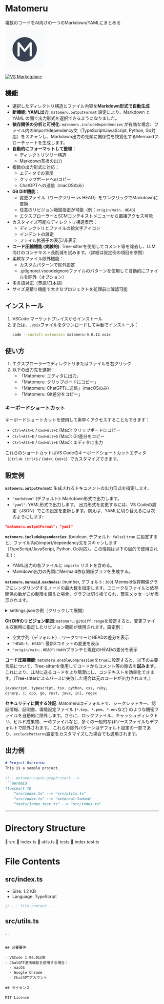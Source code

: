 # Matomeru

複数のコードをAI向けの一つのMarkdown/YAMLにまとめる

<img src="images/icon.png" width="128" height="128" alt="Matomeru Icon">

[![VS Marketplace](https://img.shields.io/visual-studio-marketplace/v/romot-co.matomeru)](https://marketplace.visualstudio.com/items?itemName=romot.matomeru)

## 機能

- 選択したディレクトリ構造とファイル内容を**Markdown形式で自動生成**
- **新機能: YAML出力**: `matomeru.outputFormat` 設定により、Markdown と YAML の間で出力形式を選択できるようになりました。
- **依存関係の分析と可視化**: `matomeru.includeDependencies` が有効な場合、ファイル内のimport/dependency文（TypeScript/JavaScript, Python, Go対応）をスキャンし、Markdown出力の先頭に関係性を視覚化するMermaidフローチャートを生成します。
- **自動的にフォーマットして整理**：
  - ディレクトリツリー構造
  - Markdown互換の出力
- 複数の出力形式に対応：
  - エディタでの表示
  - クリップボードへのコピー
  - ChatGPTへの送信（macOSのみ）
- **Git Diff機能**：
  - 変更ファイル（ワークツリー vs HEAD）をワンクリックでMarkdownに変換
  - 任意のリビジョン範囲指定が可能（例：`origin/main..HEAD`）
  - エクスプローラーとSCMコンテキストメニューから直接アクセス可能
- カスタマイズ可能なディレクトリ構造表示：
  - ディレクトリとファイルの絵文字アイコン
  - インデントの設定
  - ファイル拡張子の表示/非表示
- **コード圧縮機能 (実験的)**: Tree-sitterを使用してコメント等を除去し、LLM向けのコンテキスト長削減を試みます。（詳細は設定例の項目を参照）
- 柔軟なファイル除外機能：
  - カスタムパターンで除外設定
  - .gitignore/.vscodeignoreファイルのパターンを使用して自動的にファイルを除外（オプション）
- 多言語対応（英語/日本語）
- サイズ見積り機能で大きなプロジェクトを処理前に確認可能

## インストール

1. VSCode マーケットプレイスからインストール
2. または、`.vsix`ファイルをダウンロードして手動でインストール：
   ```bash
   code --install-extension matomeru-0.0.12.vsix
   ```

## 使い方

1. エクスプローラーでディレクトリまたはファイルを右クリック
2. 以下の出力先を選択：
   - 「Matomeru: エディタに出力」
   - 「Matomeru: クリップボードにコピー」
   - 「Matomeru: ChatGPTに送信」（macOSのみ）
   - 「Matomeru: Git差分をコピー」

### キーボードショートカット

キーボードショートカットを使用して素早くアクセスすることもできます：
- `Ctrl+Alt+C` / `Cmd+Alt+C` (Mac): クリップボードにコピー
- `Ctrl+Alt+D` / `Cmd+Alt+D` (Mac): Git差分をコピー
- `Ctrl+Alt+E` / `Cmd+Alt+E` (Mac): エディタに出力

これらのショートカットはVS Codeのキーボードショートカットエディタ（`Ctrl+K Ctrl+S` / `Cmd+K Cmd+S`）でカスタマイズできます。

## 設定例

**`matomeru.outputFormat`**: 生成されるドキュメントの出力形式を指定します。
  - `"markdown"` (デフォルト): Markdown形式で出力します。
  - `"yaml"`: YAML形式で出力します。
  出力形式を変更するには、VS Codeの設定（JSON）でこの設定を更新します。例えば、YAMLに切り替えるには次のようにします:
  ```json
  "matomeru.outputFormat": "yaml"
  ```

**`matomeru.includeDependencies`**: (boolean, デフォルト: `false`) `true` に設定すると、ファイル内のimport/dependency文をスキャンします（TypeScript/JavaScript, Python, Go対応）。この情報は以下の目的で使用されます:
  - YAML出力の各ファイルに `imports` リストを含める。
  - Markdown出力の先頭にMermaid依存関係グラフを生成する。

**`matomeru.mermaid.maxNodes`**: (number, デフォルト: `300`) Mermaid依存関係グラフにレンダリングするノードの最大数を指定します。ユニークなファイルと依存関係の数がこの制限を超えた場合、グラフは切り捨てられ、警告メッセージが表示されます。

<details>
<summary>settings.jsonの例（クリックして展開）</summary>

```json
{
  "matomeru.outputFormat": "markdown",
  "matomeru.maxFileSize": 1048576,
  "matomeru.excludePatterns": [
    "node_modules/**",
    ".git/**",
    "dist/**",
    "build/**",
    "coverage/**",
    ".DS_Store",
    "Thumbs.db",
    "*.key",
    "*.env*",
    "package-lock.json"
  ],
  "matomeru.chatGptIntegration": false,
  "matomeru.directoryStructure.directoryIcon": "📁",
  "matomeru.directoryStructure.fileIcon": "📄",
  "matomeru.directoryStructure.indentSize": 2,
  "matomeru.directoryStructure.showFileExtensions": true,
  "matomeru.prefixText": "",
  "matomeru.useGitignore": false,
  "matomeru.useVscodeignore": false,
  "matomeru.enableCompression": false,
  "matomeru.includeDependencies": false,
  "matomeru.mermaid.maxNodes": 300,
  "matomeru.gitDiff.range": ""
}
```
</details>

**Git Diffのリビジョン範囲**: `matomeru.gitDiff.range`を設定すると、変更ファイル収集時に指定したリビジョン範囲が使用されます。設定例：
- 空文字列（デフォルト）: ワークツリーとHEADの差分を表示
- `"HEAD~3..HEAD"`: 最新3コミットの変更を表示
- `"origin/main..HEAD"`: mainブランチと現在のHEADの差分を表示

**コード圧縮機能**: `matomeru.enableCompression`を`true`に設定すると、以下の主要言語について、Tree-sitterを使用してコードからコメント等の除去を**試みます**。これにより、LLMに送るコードをより簡潔にし、コンテキストを効率化できます。（Tree-sitterによるパースに失敗した場合は元のコードが出力されます。）

```txt
javascript, typescript, tsx, python, css, ruby, 
csharp, c, cpp, go, rust, java, ini, regex
```

**セキュリティに関する注記**: Matomeruはデフォルトで、シークレットキー、認証情報、証明書、環境設定ファイル
(`*.key`、`*.pem`、`*.env`など) のような機密ファイルを自動的に除外します。さらに、ロックファイル、キャッシュディレクトリ、ビルド成果物、一時ファイルなど、多くの一般的な非ソースファイルもデフォルトで除外されます。
これらの除外パターンはデフォルト設定の一部であり、`excludePatterns`設定をカスタマイズした場合でも適用されます。

## 出力例

```markdown
# Project Overview
This is a sample project.

<!-- matomeru:auto-graph:start -->
```mermaid
flowchart TD
    "src/index.ts" --> "src/utils.ts"
    "src/index.ts" --> "external:lodash"
    "tests/index.test.ts" --> "src/index.ts"
```
<!-- matomeru:auto-graph:end -->
---

# Directory Structure
📁 src
  📄 index.ts
  📄 utils.ts
📁 tests
  📄 index.test.ts

# File Contents

## src/index.ts
- Size: 1.2 KB
- Language: TypeScript

```typescript
// ... file content ...
```

## src/utils.ts
...
```

## 必要要件

- VSCode 1.96.0以降
- ChatGPT連携機能を使用する場合：
  - macOS
  - Google Chrome
  - ChatGPTアカウント

## ライセンス

MIT License 